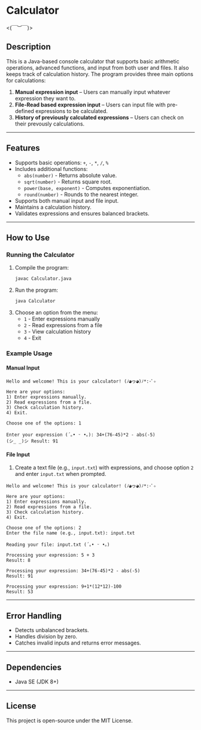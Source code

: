 # Calculator
<(￣︶￣)>

## Description
This is a Java-based console calculator that supports basic arithmetic operations, advanced functions, and input from both user and files. It also keeps track of calculation history.
The program provides three main options for calculations:
1. **Manual expression input** – Users can manually input whatever expression they want to.
2. **File-Read based expression input** – Users can input file with pre-defined expressions to be calculated.
3. **History of previously calculated expressions** – Users can check on their prevously calculations.

---

## Features
- Supports basic operations: `+`, `-`, `*`, `/`, `%`
- Includes additional functions:
  - `abs(number)` - Returns absolute value.
  - `sqrt(number)` - Returns square root.
  - `power(base, exponent)` - Computes exponentiation.
  - `round(number)` - Rounds to the nearest integer.
- Supports both manual input and file input.
- Maintains a calculation history.
- Validates expressions and ensures balanced brackets.

---

## How to Use

### Running the Calculator
1. Compile the program:
   ```sh
   javac Calculator.java
   ```
2. Run the program:
   ```sh
   java Calculator
   ```
3. Choose an option from the menu:
   - `1` - Enter expressions manually
   - `2` - Read expressions from a file
   - `3` - View calculation history
   - `4` - Exit

### Example Usage
#### Manual Input
```
Hello and welcome! This is your calculator! (ﾉ◕ヮ◕)ﾉ*:･ﾟ✧

Here are your options:
1) Enter expressions manually.
2) Read expressions from a file.
3) Check calculation history.
4) Exit.

Choose one of the options: 1

Enter your expression (´｡• ᵕ •｡): 34+(76-45)*2 - abs(-5)
(シ_ _)シ Result: 91
```

#### File Input
1. Create a text file (e.g., `input.txt`) with expressions, and choose option `2` and enter `input.txt` when prompted.
```
Hello and welcome! This is your calculator! (ﾉ◕ヮ◕)ﾉ*:･ﾟ✧

Here are your options:
1) Enter expressions manually.
2) Read expressions from a file.
3) Check calculation history.
4) Exit.

Choose one of the options: 2
Enter the file name (e.g., input.txt): input.txt

Reading your file: input.txt (´｡• ᵕ •｡)

Processing your expression: 5 + 3
Result: 8

Processing your expression: 34+(76-45)*2 - abs(-5)
Result: 91

Processing your expression: 9+1*(12*12)-100
Result: 53
```

---

## Error Handling
- Detects unbalanced brackets.
- Handles division by zero.
- Catches invalid inputs and returns error messages.

---
## Dependencies
- Java SE (JDK 8+)

---


## License
This project is open-source under the MIT License.
